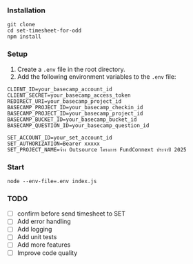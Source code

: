 
### Installation
```shell
git clone
cd set-timesheet-for-odd
npm install
```


### Setup
1. Create a `.env` file in the root directory.
2. Add the following environment variables to the `.env` file:
```
CLIENT_ID=your_basecamp_account_id
CLIENT_SECRET=your_basecamp_access_token
REDIRECT_URI=your_basecamp_project_id
BASECAMP_PROJECT_ID=your_basecamp_checkin_id
BASECAMP_PROJECT_ID=your_basecamp_project_id
BASECAMP_BUCKET_ID=your_basecamp_bucket_id
BASECAMP_QUESTION_ID=your_basecamp_question_id

SET_ACCOUNT_ID=your_set_account_id
SET_AUTHORIZATION=Bearer xxxxx
SET_PROJECT_NAME=จ้าง Outsource โครงการ FundConnext ประจำปี 2025

```

### Start
```shell
node --env-file=.env index.js

```


### TODO
- [ ] confirm before send timesheet to SET 
- [ ] Add error handling
- [ ] Add logging
- [ ] Add unit tests
- [ ] Add more features
- [ ] Improve code quality
